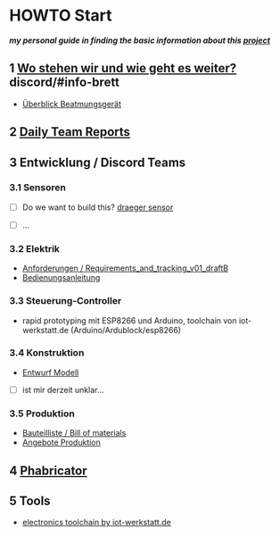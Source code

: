 # HOWTO Start

***my personal guide in finding the basic information about this [project](https://devpost.com/software/diy-beatmungsgerat)***

## 1 [Wo stehen wir und wie geht es weiter?](https://cdn.discordapp.com/attachments/693421256891957289/693454160758177872/Wo_stehen_wir_und_wie_kann_es_weitergehen.pdf) discord/#info-brett
- [Überblick Beatmungsgerät](https://youtu.be/OrpJNif2TN0)

## 2 [Daily Team Reports](https://drive.google.com/drive/folders/1Poj6eQrTGcuFaNvTQpUK7rhnsla_4bZM)

## 3 Entwicklung / Discord Teams

### 3.1 Sensoren

- [ ] Do we want to build this? [draeger sensor](https://www.intersurgical-webshop.de/artikel/e-FlowSensor_fr_Drger_Evita_Ventilatoren_auer_V500)
- [ ] ...


### 3.2 Elektrik

- [Anforderungen / Requirements_and_tracking_v01_draftB](https://docs.google.com/spreadsheets/d/1oL9XO6Ey1GSyyw_gpmk-_erB-_KR36lmKQfrJcQtAf0/edit#gid=0)
- [Bedienungsanleitung](https://docs.google.com/document/d/1diFWp0zVw1RVwhWoNN3_kPNcdyZHOF1CVrcSIN-Yl4k/edit#)

### 3.3 Steuerung-Controller
- rapid prototyping mit ESP8266 und Arduino, toolchain von iot-werkstatt.de (Arduino/Ardublock/esp8266)

### 3.4 Konstruktion
- [Entwurf Modell](https://cad.onshape.com/documents/ca3252cb6ee1b301e7aaa2a6/w/63ce40e8b005bb09dedd9581/e/d98ecacadf5dcafe85eaabc6)
- [ ] ist mir derzeit unklar...

### 3.5 Produktion
- [Bauteilliste / Bill of materials](https://github.com/Heavy02011/diy-beatmungsgeraet/blob/master/production/BillOfMaterials.md)
- [Angebote Produktion](https://docs.google.com/spreadsheets/d/1LUdUw3KdKwsfoe5khSoW4la7FvFVV2GQ8lIa6iQQy2Q/edit#gid=0)

## 4 [Phabricator](https://diy-vent.vmcon.de)

## 5 Tools
- [electronics toolchain by iot-werkstatt.de ](http://www.iot-werkstatt.de)
